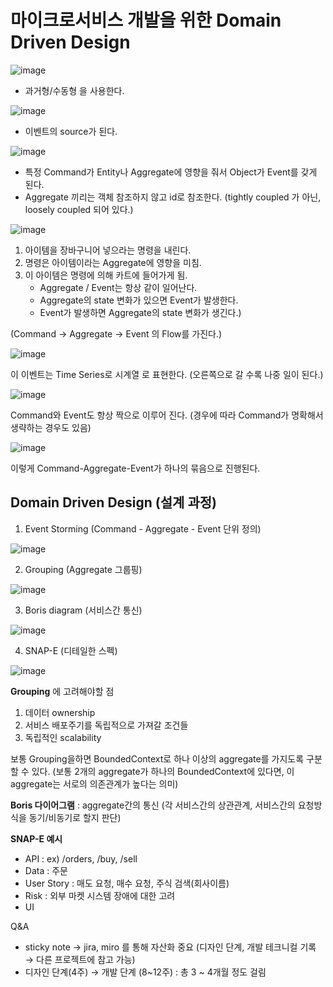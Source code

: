 # 마이크로서비스 개발을 위한 Domain Driven Design

![image](https://user-images.githubusercontent.com/52458039/185303488-15911b22-1008-476f-a20b-fee9d3b028ef.png)


- 과거형/수동형 을 사용한다.

![image](https://user-images.githubusercontent.com/52458039/185303569-b1f3ed2a-6a46-4354-8736-023b910f78e4.png)


- 이벤트의 source가 된다.

![image](https://user-images.githubusercontent.com/52458039/185303607-b07339ef-a119-4336-abad-89276a17f617.png)

- 특정 Command가 Entity나 Aggregate에 영향을 줘서 Object가 Event를 갖게 된다.
- Aggregate 끼리는 객체 참조하지 않고 id로 참조한다. (tightly coupled 가 아닌, loosely coupled 되어 있다.)

![image](https://user-images.githubusercontent.com/52458039/185303883-6edbac25-6d26-45a5-82c1-fd03cb50c40b.png)

1. 아이템을 장바구니어 넣으라는 명령을 내린다.
2. 명령은 아이템이라는 Aggregate에 영향을 미침.
3. 이 아이템은 명령에 의해 카트에 들어가게 됨. 
    - Aggregate / Event는 항상 같이 일어난다.
    - Aggregate의 state 변화가 있으면 Event가 발생한다.
    - Event가 발생하면 Aggregate의 state 변화가 생긴다.)

(Command → Aggregate → Event 의 Flow를 가진다.)

![image](https://user-images.githubusercontent.com/52458039/185303935-445e5966-de2d-4087-9bf2-6e56aa168d22.png)

이 이벤트는 Time Series로 시계열 로 표현한다. (오른쪽으로 갈 수록 나중 일이 된다.)

![image](https://user-images.githubusercontent.com/52458039/185303969-361e5211-612b-44ff-bff4-3c2431057f47.png)

Command와 Event도 항상 짝으로 이루어 진다. (경우에 따라 Command가 명확해서 생략하는 경우도 있음)

![image](https://user-images.githubusercontent.com/52458039/185304028-e7b8558f-d8b2-4930-88e2-5f6c58b9446f.png)

이렇게 Command-Aggregate-Event가 하나의 묶음으로 진행된다.

## Domain Driven Design (설계 과정)

1. Event Storming (Command - Aggregate - Event 단위 정의)

![image](https://user-images.githubusercontent.com/52458039/185304068-93f4f9dd-d5ad-4db4-88b5-d66c8c89dc5a.png)

2. Grouping (Aggregate 그룹핑)

![image](https://user-images.githubusercontent.com/52458039/182768412-9b891769-7ee8-4c9f-9ff0-9abc14478501.png)

3. Boris diagram (서비스간 통신)

![image](https://user-images.githubusercontent.com/52458039/185304273-8c6d4139-cc7a-4948-8bad-8745269772a4.png)

4. SNAP-E (디테일한 스펙)

![image](https://user-images.githubusercontent.com/52458039/185304314-daf97de0-7fda-422c-9365-fcf87a2a04cb.png)

**Grouping** 에 고려해야할 점

1. 데이터 ownership
2. 서비스 배포주기를 독립적으로 가져갈 조건들
3. 독립적인 scalability

보통 Grouping을하면 BoundedContext로 하나 이상의 aggregate를 가지도록 구분할 수 있다. (보통 2개의 aggregate가 하나의 BoundedContext에 있다면, 이 aggregate는 서로의 의존관계가 높다는 의미)

**Boris 다이어그램** : aggregate간의 통신 (각 서비스간의 상관관계, 서비스간의 요청방식을 동기/비동기로 할지 판단)

**SNAP-E 예시**

- API : ex) /orders, /buy, /sell
- Data : 주문
- User Story : 매도 요청, 매수 요청, 주식 검색(회사이름)
- Risk : 외부 마켓 시스템 장애에 대한 고려
- UI

Q&A

- sticky note → jira, miro 를 통해 자산화 중요 (디자인 단계, 개발 테크니컬 기록 → 다른 프로젝트에 참고 가능)
- 디자인 단계(4주) → 개발 단계 (8~12주) : 총 3 ~ 4개월 정도 걸림
